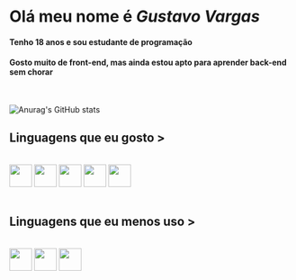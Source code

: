 # Olá meu nome é <strong><i>Gustavo Vargas</i></strong>
#### Tenho 18 anos e sou estudante de programação
#### Gosto muito de front-end, mas ainda estou apto para aprender back-end sem chorar
<br>

![Anurag's GitHub stats](https://github-readme-stats.vercel.app/api?username=vargasgustavo&show_icons=true&theme=tokyonight)

## Linguagens que eu gosto >

<br>

<section>
<img src="https://cdn-icons-png.flaticon.com/512/732/732212.png" width="40px">
<img src="https://cdn-icons-png.flaticon.com/512/732/732190.png" width="40px">
<img src="https://cdn3.iconfinder.com/data/icons/logos-and-brands-adobe/512/267_Python-512.png" width="40px">
<img src="https://pcodinomebzero.neocities.org/Imagens/javascript1.png" width="40px">
<img src="https://icons-for-free.com/iconfiles/png/512/development+logo+mysql+icon-1320184807686758112.png" width="40px">
</section>

<br>

## Linguagens que eu menos uso >

<br>

<section>
<img src="https://cdn-icons-png.flaticon.com/512/226/226777.png" width="40px">
<img src="https://cdn-icons-png.flaticon.com/512/6132/6132222.png" width="40px">
<img src="https://www.pngrepo.com/png/280943/512/hashtag.png" width="40px">
</section>
